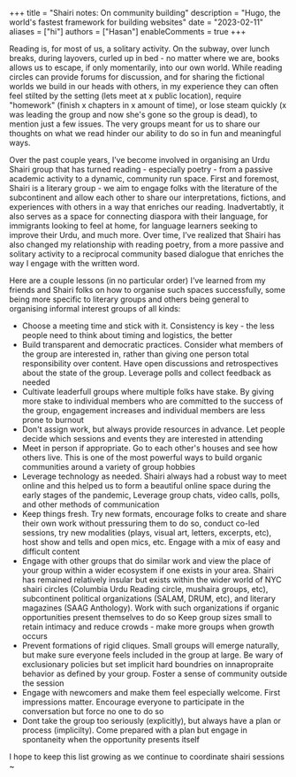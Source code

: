 +++
title = "Shairi notes: On community building"
description = "Hugo, the world's fastest framework for building websites"
date = "2023-02-11"
aliases = ["hi"]
authors = ["Hasan"]
enableComments = true
+++


Reading is, for most of us, a solitary activity. On the subway, over lunch breaks, during layovers, curled up in bed - no matter where we are, books allows us to escape, if only momentarily, into our own world. While reading circles can provide forums for discussion, and for sharing the fictional worlds we build in our heads with others, in my experience they can often feel stilted by the setting (lets meet at x public location), require "homework" (finish x chapters in x amount of time), or lose steam quickly (x was leading the group and now she's gone so the group is dead), to mention just a few issues. The very groups meant for us to share our thoughts on what we read hinder our ability to do so in fun and meaningful ways. 

Over the past couple years, I’ve become involved in organising an Urdu Shairi group that has turned reading - especially poetry - from a passive academic activity to a dynamic, community run space. First and foremost, Shairi is a literary group - we aim to engage folks with the literature of the subcontinent and allow each other to share our interpretations, fictions, and experiences with others in a way that enriches our reading. Inadvertabtly, it also serves as a space for connecting diaspora with their language, for immigrants looking to feel at home, for language learners seeking to improve their Urdu, and much more. Over time, I’ve realized that Shairi has also changed my relationship with reading poetry, from a more passive and solitary activity to a reciprocal community based dialogue that enriches the way I engage with the written word. 

Here are a couple lessons (in no particular order) I’ve learned from my friends and Shairi folks on how to organise such spaces successfully, some being more specific to literary groups and others being general to organising informal interest groups of all kinds:

- Choose a meeting time and stick with it. Consistency is key - the less people need to think about timing and logistics, the better
- Build transparent and democratic practices. Consider what members of the group are interested in, rather than giving one person total responsibility over content. Have open discussions and retrospectives about the state of the group. Leverage polls and collect feedback as needed
- Cultivate leaderfull groups where multiple folks have stake. By giving more stake to individual members who are committed to the success of the group, engagement increases and individual members are less prone to burnout
- Don't assign work, but always provide resources in advance. Let people decide which sessions and events they are interested in attending
- Meet in person if appropriate. Go to each other's houses and see how others live. This is one of the most powerful ways to build organic communities around a variety of group hobbies
- Leverage technology as needed. Shairi always had a robust way to meet online and this helped us to form a beautiful online space during the early stages of the pandemic, Leverage group chats, video calls, polls, and other methods of communication
- Keep things fresh. Try new formats, encourage folks to create and share their own work without pressuring them to do so, conduct co-led sessions, try new modalities (plays, visual art, letters, excerpts, etc), host show and tells and open mics, etc. Engage with a mix of easy and difficult content
- Engage with other groups that do similar work and view the place of your group within a wider ecosystem if one exists in your area. Shairi has remained relatively insular but exists within the wider world of NYC shairi circles (Columbia Urdu Reading circle, mushaira groups, etc), subcontinent political organizations (SALAM, DRUM, etc), and literary magazines (SAAG Anthology). Work with such organizations if organic opportunities present themselves to do so
Keep group sizes small to retain intimacy and reduce crowds - make more groups when growth occurs
- Prevent formations of rigid cliques. Small groups will emerge naturally, but make sure everyone feels included in the group at large. Be wary of exclusionary policies but set implicit hard boundries on innapropraite behavior as defined by your group. Foster a sense of community outside the session
- Engage with newcomers and make them feel especially welcome. First impressions matter. Encourage everyone to participate in the conversation but force no one to do so
- Dont take the group too seriously (explicitly), but always have a plan or process (implicilty). Come prepared with a plan but engage in spontaneity when the opportunity presents itself 

I hope to keep this list growing as we continue to coordinate shairi sessions ~
